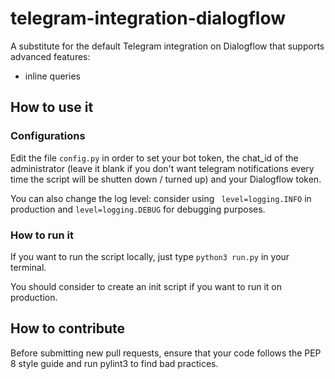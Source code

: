 # telegram-integration-dialogflow
A substitute for the default Telegram integration on Dialogflow that supports advanced features:
* inline queries

## How to use it
### Configurations
Edit the file `config.py` in order to set your bot token, the chat_id of the administrator (leave it blank if you don't want telegram notifications every time the script will be shutten down / turned up) and your Dialogflow token.

You can also change the log level: consider using ` level=logging.INFO` in production and `level=logging.DEBUG` for debugging purposes.

### How to run it
If you want to run the script locally, just type `python3 run.py` in your terminal.

You should consider to create an init script if you want to run it on production.

## How to contribute
Before submitting new pull requests, ensure that your code follows the PEP 8 style guide and run pylint3 to find bad practices.
